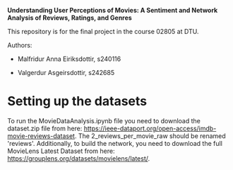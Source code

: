 **Understanding User Perceptions of Movies: A Sentiment and Network Analysis of Reviews, Ratings, and Genres**

This repository is for the final project in the course 02805 at DTU. 

Authors:

- Malfridur Anna Eiriksdottir, s240116

- Valgerdur Asgeirsdottir, s242685


# Setting up the datasets

To run the MovieDataAnalysis.ipynb file you need to download the dataset.zip file from here: https://ieee-dataport.org/open-access/imdb-movie-reviews-dataset. The 2_reviews_per_movie_raw should be renamed 'reviews'. Additionally, to build the network, you need to download the full MovieLens Latest Dataset from here: https://grouplens.org/datasets/movielens/latest/.
